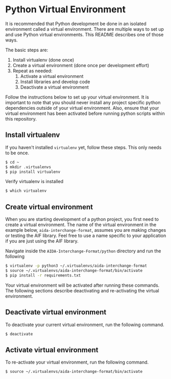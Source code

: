 # Python Virtual Environment

It is recommended that Python development be done in an isolated environment called a virtual environment.  There are multiple ways to set up and use Python virtual environments.  This README describes one of those ways.

The basic steps are:
1. Install virtualenv (done once)
2. Create a virtual environment (done once per development effort)
3. Repeat as needed:
    1. Activate a virtual environment
    2. Install libraries and develop code
    3. Deactivate a virtual environment

Follow the instructions below to set up your virtual environment. It is important to note that you should never install any project specific python dependencies outside of your virtual environment. Also, ensure that your virtual environment has been activated before running python scripts within this repository.

## Install virtualenv

If you haven't installed `virtualenv` yet, follow these steps. This only needs to be once.

```bash
$ cd ~
$ mkdir .virtualenvs
$ pip install virtualenv
```
Verify virtualenv is installed
```bash
$ which virtualenv
```

## Create virtual environment

When you are starting development of a python project, you first need to create a virtual environment.  The name of the virtual environment in the example below, `aida-interchange-format`, assumes you are making changes or testing the AIF library.  Feel free to use a name specific to your application if you are just using the AIF library.

Navigate inside the `AIDA-Interchange-Format/python` directory and run the following

```bash
$ virtualenv -p python3 ~/.virtualenvs/aida-interchange-format
$ source ~/.virtualenvs/aida-interchange-format/bin/activate
$ pip install -r requirements.txt
```

Your virtual environment will be activated after running these commands.  The following sections describe deactivating and re-activating the virtual environment.

## Deactivate virtual environment

To deactivate your current virtual environment, run the following command.

```bash
$ deactivate
```

## Activate virtual environment

To re-activate your virtual environment, run the following command.

```bash
$ source ~/.virtualenvs/aida-interchange-format/bin/activate
```

